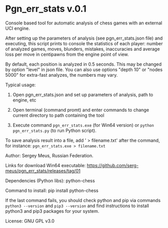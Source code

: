 Pgn_err_stats v.0.1
===================

Console based tool for automatic analysis of chess games with an external
UCI engine.

After setting up the parameters of analysis (see pgn_err_stats.json file) and
executing, this script prints to console the statistics of each player:
number of analyzed games, moves, blunders, mistakes, inaccuracies and
average loss per move in centipawns from the engine point of view.

By default, each position is analyzed in 0.5 seconds. This may be changed by
option "level" in json file. You can also use options "depth 10" or
"nodes 5000" for extra-fast analyzes, the numbers may vary.


Typical usage:

1. Open pgn_err_stats.json and set up parameters of analysis, path to engine,
etc

2. Open terminal (command promt) and enter commands to change current directory to path containing the tool

3. Execute command ```pgn_err_stats.exe``` (for Win64 version) or ```python pgn_err_stats.py``` (to run Python script).

To save analysis result into a file, add ' > filename.txt' after the command, for instance: ```pgn_err_stats.exe > filename.txt```

Author: Sergey Meus, Russian Federation.

Links for download Win64 executable:
    https://github.com/serg-meus/pgn_err_stats/releases/tag/01

Dependencies (Python libs): python-chess

Command to install: pip install python-chess

If the last command fails, you should check python and pip via commands ```python3 --version``` and ```pip3 --version``` and find instructions to install python3 and pip3 packages for your system.

License: GNU GPL v3.0
